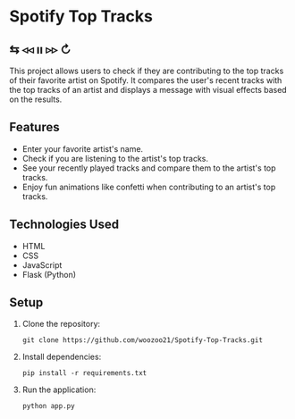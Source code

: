 # Spotify Top Tracks      

## ⇆   ◃◃   ıı   ▹▹   ↻

This project allows users to check if they are contributing to the top tracks of their favorite artist on Spotify. It compares the user's recent tracks with the top tracks of an artist and displays a message with visual effects based on the results.

## Features
- Enter your favorite artist's name.
- Check if you are listening to the artist's top tracks.
- See your recently played tracks and compare them to the artist's top tracks.
- Enjoy fun animations like confetti when contributing to an artist's top tracks.

## Technologies Used
- HTML
- CSS
- JavaScript
- Flask (Python)

## Setup

1. Clone the repository:
   ```
   git clone https://github.com/woozoo21/Spotify-Top-Tracks.git
   ```
   
2. Install dependencies:
   ```
   pip install -r requirements.txt
   ```
   
3. Run the application:
   ```
   python app.py
   ```
